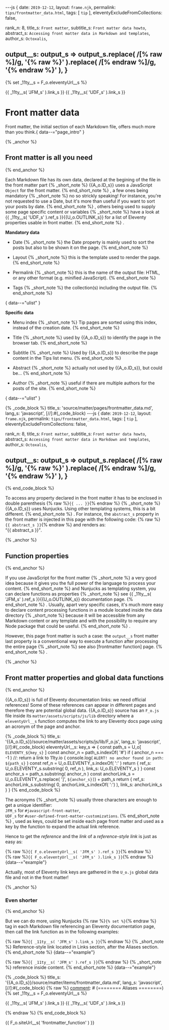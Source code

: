 ---js
{
  date:      `2019-12-12`,
  layout:    `frame.njk`,
  permalink: `tips/frontmatter_data.html`,
  tags:      [ `tip` ],
  eleventyExcludeFromCollections: false,

  rank_n:     8,
  title_s:    `Front matter`,
  subtitle_s: `Front matter data howto`,
  abstract_s: `Accessing front matter data in Markdown and templates`,
  author_s:   `Octoxalis`,

  output__s: output_s => output_s.replace( /\[% raw %\]/g, '{% raw %}' ).replace( /\[% endraw %\]/g, '{% endraw %}' ),
}
---
[comment]: # (======== Aliases ========)

{% set _11ty__s = F_o.eleventyUrl__s %}

[comment]: # (======== Links ========)

{{ _11ty__s( 'JFM_s' ).link_s }}
{{ _11ty__s( 'UDF_s' ).link_s }}

[comment]: # (======== Post ========)

# Front matter data

Front matter, the initial section of each Markdown file, offers much more than you think.{ data--="page_intro" }

{% _anchor %}
## Front matter is all you need
{% end_anchor %}


Each Markdown file has its own data, declared at the begining of the file in the front matter part
{% _short_note %}
{{A_o.ID_s}} uses a JavaScript `Object` for the front matter.
{% end_short_note %}
, a few ones being mandatory
{% _short_note %}
no so strickly speaking! For instance, you're not requested to use a Date, but it's more than useful if you want to sort your posts by date.
{% end_short_note %}
, others being used to supply some page specific content or variables
{% _short_note %}
have a look at {{ _11ty__s( 'UDF_s' ).ref_s }}{{U_o.OUTLINK_s}} for a list of Eleventy properties usable in front matter.
{% end_short_note %}
.


**Mandatory data**

+ Date
{% _short_note %}
the Date property is mainly used to sort the posts but also to be shown it on the page.
{% end_short_note %}

+ Layout
{% _short_note %}
this is the template used to render the page.
{% end_short_note %}

+ Permalink
{% _short_note %}
this is the name of the output file: HTML, or any other format (e.g. minified JavaScript).
{% end_short_note %}

+ Tags
{% _short_note %}
the collection(s) including the output file.
{% end_short_note %}

{ data--="ulist" }


**Specific data**

+ Menu index
{% _short_note %}
Tip pages are sorted using this index, instead of the creation date.
{% end_short_note %}

+ Title
{% _short_note %}
used by {{A_o.ID_s}} to identify the page in the browser tab.
{% end_short_note %}

+ Subtitle
{% _short_note %}
Used by {{A_o.ID_s}} to describe the page content in the Tips list menu.
{% end_short_note %}

+ Abstract
{% _short_note %}
actually not used by {{A_o.ID_s}}, but could be...
{% end_short_note %}

+ Author
{% _short_note %}
useful if there are multiple authors for the posts of the site.
{% end_short_note %}

{ data--="ulist" }


{% _code_block %}
    title_s: 'source/matter/pages/frontmatter_data.md',
    lang_s: 'javascript',
[//]:#(_code_block)
---js
{
  date:      `2019-12-12`,
  layout:    `frame.njk`,
  permalink: `tips/frontmatter_data.html`,
  tags:      [ `tip` ],
  eleventyExcludeFromCollections: false,

  rank_n:     8,
  title_s:    `Front matter`,
  subtitle_s: `Front matter data howto`,
  abstract_s: `Accessing front matter data in Markdown and templates`,
  author_s:   `Octoxalis`,

  output__s: output_s => output_s.replace( /\[% raw %\]/g, '{% raw %}' ).replace( /\[% endraw %\]/g, '{% endraw %}' ),
}
---
{% end_code_block %}


To access any property declared in the front matter it has to be enclosed in double parenthesis {% raw %}`{{ ... }}`{% endraw %}
{% _short_note %}
{{A_o.ID_s}} uses Nunjucks. Using other templating systems, this is a bit different.
{% end_short_note %}
. For instance, the `abstract_s` property in the front matter is injected in this page with the following code: {% raw %}`{{ abstract_s }}`{% endraw %} and renders as:<br/>
<q>{{ abstract_s }}</q>.

{% _anchor %}
## Function properties
{% end_anchor %}


If you use JavaScript for the front matter
{% _short_note %}
a very good idea because it gives you the full power of the language to process your content.
{% end_short_note %}
and Nunjucks as templating system, you can declare functions as properties
{% _short_note %}
see {{ _11ty__s( 'JFM_s' ).ref_s }}{{U_o.OUTLINK_s}} documentation page.
{% end_short_note %}
. Usually, apart very specific cases, it's much more easy to declare content processing functions in a module located inside the data directory
{% _short_note %}
because it will be accessible from any Markdown content or any template and with the possibility to require any Node package that could be useful.
{% end_short_note %}
.

However, this page front matter is such a case: the `output__s` front matter last property is a conventional way to execute a function after processing the entire page
{% _short_note %}
see also [frontmatter function] page.
{% end_short_note %}
.


[comment]: # (======== TODO: ## Front matter variables ========)


{% _anchor %}
## Front matter properties and global data functions
{% end_anchor %}


{{A_o.ID_s}} is full of Eleventy documentation links: we need official references! Some of these references can appear in different pages and therefore they are potential global data. {{A_o.ID_s}} source has an `F_o.js` file inside its `matter/assets/scripts/js/lib` directory where a `eleventyUrl__s` function computes the link to any Eleventy docs page using an acronym of the page and anchor.

{% _code_block %}
    title_s: '{{A_o.ID_s}}/source/matter/assets/scripts/js/lib/F_o.js',
    lang_s: 'javascript',
[//]:#(_code_block)
eleventyUrl__s: key_s =>
{
  const path_s = U_o[ `ELEVENTY_${key_s}` ]
  const anchor_n = path_s.indexOf( '#')
  if ( anchor_n === -1 )    //: return a link to 11ty.io
  {
    console.log( `ALERT! no anchor found in path: ${path_s}` )
    const ref_n = U_o.ELEVENTY_s.indexOf( ':' )
    return { ref_s: U_o.ELEVENTY_s.substring( 0, ref_n ), link_s: U_o.ELEVENTY_s }
  }
  const anchor_s = path_s.substring( anchor_n )
  const anchorLink_s = U_o.ELEVENTY_s.replace( ']', `${anchor_s}]`) + path_s
  return { ref_s: anchorLink_s.substring( 0, anchorLink_s.indexOf( ':') ), link_s: anchorLink_s }
}
{% end_code_block %}


The acronyms
{% _short_note %}
usually three characters are enough to get a unique identifier:<br/>
`JFM_s` for `#javascript-front-matter`,<br/>
`UDF_s` for `#user-defined-front-matter-customizations`.
{% end_short_note %}
, used as keys, could be set inside each page front matter and used as a key by the function to expand the actual link reference.

Hence to get the _reference_ and the _link_ of a _reference-style link_ is just as easy as:

{% raw %}`{{ F_o.eleventyUrl__s( 'JFM_s' ).ref_s }}`{% endraw %}<br/>
{% raw %}`{{ F_o.eleventyUrl__s( 'JFM_s' ).link_s }}`{% endraw %}
{data--="example"}

Actually, most of Eleventy link keys are gathered in the `U_o.js` global data file and not in the front matter!

{% _anchor %}
### Even shorter
{% end_anchor %}


But we can do more, using Nunjucks {% raw %}`{% set %}`{% endraw %} tag in each Markdown file referencing an Eleventy documentation page, then call the link function as in the following examples:

{% raw %}`{{ _11ty__s( 'JFM_s' ).link_s }}`{% endraw %}
{% _short_note %}
Reference-style link located in Links section, after the Aliases section.
{% end_short_note %}
{data--="example"}

{% raw %}`{{ _11ty__s( 'JFM_s' ).ref_s }}`{% endraw %}
{% _short_note %}
reference inside content.
{% end_short_note %}
{data--="example"}

{% _code_block %}
    title_s: '{{A_o.ID_s}}/source/matter/items/frontmatter_data.md',
    lang_s: 'javascript',
[//]:#(_code_block)
{% raw %}
[comment]: # (======== Aliases ========)
{% set _11ty__s = F_o.eleventyUrl__s %}

{{ _11ty__s( 'JFM_s' ).link_s }}
{{ _11ty__s( 'UDF_s' ).link_s }}

[comment]: # (======== Post ========)
{% endraw %}
{% end_code_block %}


[comment]: # (======== Links ========)
{{ F_o.siteUrl__s( 'frontmatter_function' ) }}
